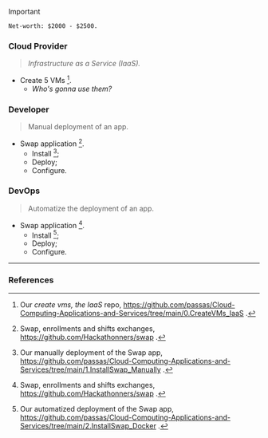 > [!IMPORTANT]
> ```Net-worth: $2000 - $2500.```

### Cloud Provider
> *Infrastructure as a Service (IaaS).*
  - Create 5 VMs [^1].
    - *Who's gonna use them?*

### Developer
> Manual deployment of an app.
  - Swap application [^2].
    - Install [^3]; 
    - Deploy;
    - Configure.
   
### DevOps
> Automatize the deployment of an app.
  - Swap application [^2].
    - Install [^4]; 
    - Deploy;
    - Configure.

<hr>


### References

[^1]: Our *create vms, the IaaS* repo, https://github.com/passas/Cloud-Computing-Applications-and-Services/tree/main/0.CreateVMs_IaaS .

[^2]: Swap, enrollments and shifts exchanges, https://github.com/Hackathonners/swap .

[^3]: Our manually deployment of the Swap app, https://github.com/passas/Cloud-Computing-Applications-and-Services/tree/main/1.InstallSwap_Manually .

[^4]: Our automatized deployment of the Swap app, https://github.com/passas/Cloud-Computing-Applications-and-Services/tree/main/2.InstallSwap_Docker .
